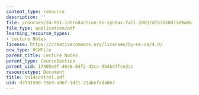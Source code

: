 ```yaml
---
content_type: resource
description: ''
file: /courses/24-951-introduction-to-syntax-fall-2003/d753150073e9a86f1d2121abefada067_ln14control.pdf
file_type: application/pdf
learning_resource_types:
- Lecture Notes
license: https://creativecommons.org/licenses/by-nc-sa/4.0/
ocw_type: OCWFile
parent_title: Lecture Notes
parent_type: CourseSection
parent_uid: 17405e9f-4648-84f2-42cc-9b4b47fce2cc
resourcetype: Document
title: ln14control.pdf
uid: d7531500-73e9-a86f-1d21-21abefada067
---
```

